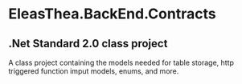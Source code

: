 ﻿# EleasThea.BackEnd.Contracts
## .Net Standard 2.0 class project
A class project containing the models needed for table storage, http triggered function imput models, enums, and more.